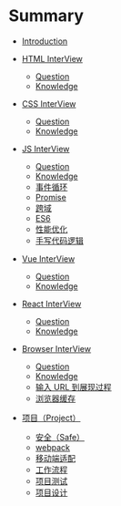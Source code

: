 <!--
 * @Author: Li Zhiliang
 * @Date: 2020-11-18 10:53:38
 * @LastEditors: Li Zhiliang
 * @LastEditTime: 2020-12-02 17:22:32
 * @FilePath: /FE-Interview.git/SUMMARY.md
-->
# Summary

* [Introduction](README.md)

* [HTML InterView](html/README.md)
    * [Question](html/question.md)
    * [Knowledge](html/knowledge.md)

* [CSS InterView](css/README.md)
    * [Question](css/question.md)
    * [Knowledge](css/knowledge.md)

* [JS InterView](javascript/README.md)
    * [Question](javascript/question.md)
    * [Knowledge](javascript/knowledge.md)
    * [事件循环](javascript/eventLoop.md)
    * [Promise](javascript/promise.md)
    * [跨域](javascript/cross-domain.md)
    * [ES6](javascript/es6.md)
    * [性能优化](javascript/performance.md)
    * [手写代码逻辑](javascript/handleWrittenCode.md)

* [Vue InterView](vue/README.md)
    * [Question](vue/question.md)
    * [Knowledge](vue/knowledge.md)

* [React InterView](react/README.md)
    * [Question](react/question.md)
    * [Knowledge](react/knowledge.md)

* [Browser InterView](browser/README.md)
    * [Question](browser/question.md)
    * [Knowledge](browser/knowledge.md)
    * [输入 URL 到展现过程](browser/urlPageShow.md)
    * [浏览器缓存](browser/cache.md)

* [项目（Project）](project/index.md)
    * [安全（Safe）](project/safe.md)
    * [webpack](project/webpack.md)
    * [移动端适配](project/adapter.md)
    * [工作流程](project/process.md)
    * [项目测试](project/test.md)
    * [项目设计](project/design)
